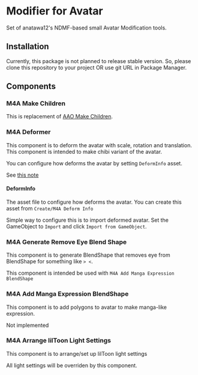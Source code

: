 # Modifier for Avatar

Set of anatawa12's NDMF-based small Avatar Modification tools.

## Installation

Currently, this package is not planned to release stable version.
So, please clone this repository to your project OR use git URL in Package Manager.

## Components

### M4A Make Children

This is replacement of [AAO Make Children].

[AAO Make Children]: https://vpm.anatawa12.com/avatar-optimizer/ja/docs/reference/make-children/

### M4A Deformer

This component is to deform the avatar with scale, rotation and translation.
This component is intended to make chibi variant of the avatar.

You can configure how deforms the avatar by setting `DeformInfo` asset.

See [this note](https://misskey.niri.la/notes/9m1k9slxs5)

#### DeformInfo

The asset file to configure how deforms the avatar.
You can create this asset from `Create/M4A Deform Info`

Simple way to configure this is to import deformed avatar.
Set the GameObject to `Import` and click `Import from GameObject`.

### M4A Generate Remove Eye Blend Shape

This component is to generate BlendShape that removes eye from BlendShape for something like `> <`.

This component is intended be used with `M4A Add Manga Expression BlendShape`

### M4A Add Manga Expression BlendShape

This component is to add polygons to avatar to make manga-like expression.

Not implemented

### M4A Arrange lilToon Light Settings

This component is to arrange/set up lilToon light settings

All light settings will be overriden by this component.

